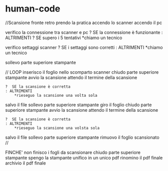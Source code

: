 # human-code
//Scansione fronte retro
prendo la pratica
accendo lo scanner
accendo il pc
	
verifico la connessione tra scanner e pc
	?  SE la connessione è funzionante 
	:  ALTRIMENTI 
		?  SE supero i 5 tentativi
			*chiamo un tecnico
	
verifico settaggi scanner
	?  SE i settaggi sono corretti
	:  ALTRIMENTI 
		*chiamo un tecnico

sollevo parte superiore stampante

// LOOP 
inserisco il foglio nello scomparto scanner 
chiudo parte superiore stampante
avvio la scansione
attendo il termine della scansione

	?  SE la scansione è corretta
	: ALTRIMENTI 
		*rieseguo la scansione una volta sola

salvo il file
sollevo parte superiore stampante
giro il foglio
chiudo parte superiore stampante
avvio la scansione
attendo il termine della scansione
	
	?  SE la scansione è corretta
	: ALTRIMENTI 
		*rieseguo la scansione una volsta sola

salvo il file
sollevo parte superiore stampante
rimuovo il foglio scansionato
//

FINCHE' non finisco i fogli da scansionare
chiudo parte superiore stampante
spengo la stampante
unifico in un unico pdf
rinomino il pdf finale
archivio il pdf finale
